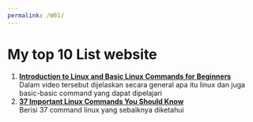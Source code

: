 ```yaml
---
permalink: /W01/
---
```


# My top 10 List website

1. [**Introduction to Linux and Basic Linux Commands for Beginners**](https://youtu.be/IVquJh3DXUA)<br>
Dalam video tersebut dijelaskan secara general apa itu linux dan juga basic-basic command yang dapat dipelajari
2. [**37 Important Linux Commands You Should Know**](https://www.howtogeek.com/412055/37-important-linux-commands-you-should-know/)<br>
Berisi 37 command linux yang sebaiknya diketahui